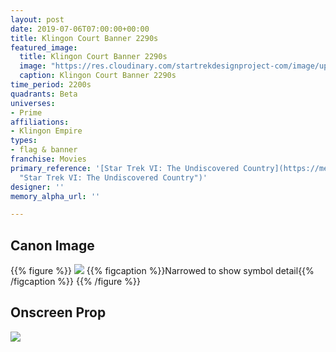 ```yaml
---
layout: post
date: 2019-07-06T07:00:00+00:00
title: Klingon Court Banner 2290s
featured_image:
  title: Klingon Court Banner 2290s
  image: "https://res.cloudinary.com/startrekdesignproject-com/image/upload/v1562464820/KlingonCourtBanner2290s.png"
  caption: Klingon Court Banner 2290s
time_period: 2200s
quadrants: Beta
universes:
- Prime
affiliations:
- Klingon Empire
types:
- flag & banner
franchise: Movies
primary_reference: '[Star Trek VI: The Undiscovered Country](https://memory-alpha.fandom.com/wiki/Star_Trek_VI:_The_Undiscovered_Country
  "Star Trek VI: The Undiscovered Country")'
designer: ''
memory_alpha_url: ''

---
```

## Canon Image

{{% figure %}}
![](https://res.cloudinary.com/startrekdesignproject-com/image/upload/v1562464820/KlingonCourtBanner2290s1.jpg) {{% figcaption %}}Narrowed to show symbol detail{{% /figcaption %}} {{% /figure %}}

## Onscreen Prop

![](https://res.cloudinary.com/startrekdesignproject-com/image/upload/v1562464820/KlingonCourtBanner2290s_Prop.jpg)
